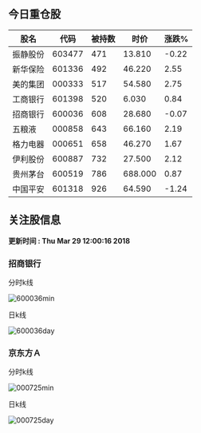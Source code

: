 
## 今日重仓股 

|股名|代码|被持数|时价|涨跌%|
|---|---|---|---|---|
|振静股份|603477|471|13.810|-0.22|
|新华保险|601336|492|46.220|2.55|
|美的集团|000333|517|54.580|2.75|
|工商银行|601398|520|6.030|0.84|
|招商银行|600036|608|28.680|-0.07|
|五粮液|000858|643|66.160|2.19|
|格力电器|000651|658|46.270|1.67|
|伊利股份|600887|732|27.500|2.12|
|贵州茅台|600519|786|688.000|0.87|
|中国平安|601318|926|64.590|-1.24|

## 关注股信息
**更新时间 : Thu Mar 29 12:00:16 2018**
### 招商银行 
分时k线

![600036min](http://image.sinajs.cn/newchart/min/n/sh600036.gif)

日k线

![600036day](http://image.sinajs.cn/newchart/daily/n/sh600036.gif)

### 京东方Ａ 
分时k线

![000725min](http://image.sinajs.cn/newchart/min/n/sz000725.gif)

日k线

![000725day](http://image.sinajs.cn/newchart/daily/n/sz000725.gif)
